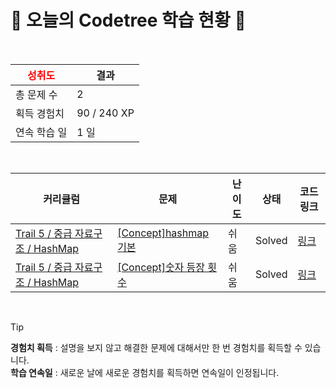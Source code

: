 # 🌲 오늘의 Codetree 학습 현황 🌲

<br />

| <span style="color:red;display:block;text-align:center;"> **성취도**</span> | 결과 |
|---|---|
| 총 문제 수 | 2 |
| 획득 경험치 | 90 / 240 XP |
| 연속 학습 일 | 1 일 |

<br />

|커리큘럼|문제|난이도|상태|코드 링크|
|---|---|---|---|---|
|[Trail 5 / 중급 자료구조 / HashMap](https://www.codetree.ai/trail-info/intermediate-mid/)|[[Concept]hashmap 기본](https://www.codetree.ai/trails/complete/curated-cards/intro-hashmap-basic/)|쉬움|Solved|[링크](https://github.com/devJayve/codetree-TILs/blob/main/250308/hashmap%20%EA%B8%B0%EB%B3%B8/hashmap-basic.js)|
|[Trail 5 / 중급 자료구조 / HashMap](https://www.codetree.ai/trail-info/intermediate-mid/)|[[Concept]숫자 등장 횟수](https://www.codetree.ai/trails/complete/curated-cards/intro-number-frequency/)|쉬움|Solved|[링크](https://github.com/devJayve/codetree-TILs/blob/main/250308/%EC%88%98%20%EB%93%B1%EC%9E%A5%20%ED%9A%9F%EC%88%98/number-frequency.js)|


<br />

> [!TIP]
> **경험치 획득** : 설명을 보지 않고 해결한 문제에 대해서만 한 번 경험치를 획득할 수 있습니다.  
> **학습 연속일** : 새로운 날에 새로운 경험치를 획득하면 연속일이 인정됩니다.

